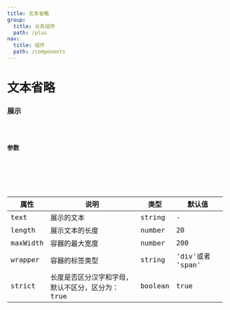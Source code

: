 ```yaml
---
title: 文本省略
group: 
  title: 业务组件
  path: /plus
nav:
  title: 组件
  path: /components
---
```


# 文本省略
### 展示

<code src="./demos/demo.tsx" />

### 参数

<API />

###
| 属性 | 说明 | 类型 | 默认值 |
| --- | --- | --- | --- |
| text | 展示的文本 | string | - |
| length | 展示文本的长度 | number | 20 |
| maxWidth | 容器的最大宽度 | number | 200 |
| wrapper | 容器的标签类型 | string | 'div'或者 'span' |
| strict | 长度是否区分汉字和字母，默认不区分，区分为：true | boolean | true |
